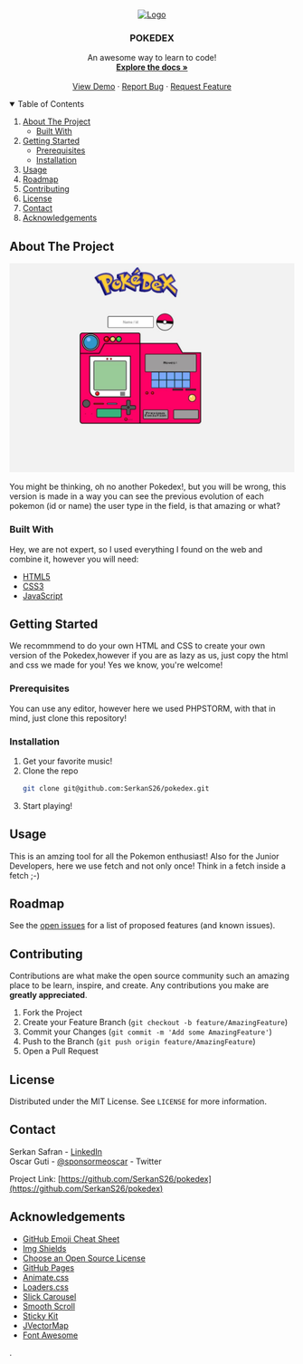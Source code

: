 <!-- PROJECT LOGO -->
<br />
<p align="center">
  <a href="https://oscarpete.github.io/rock-paper-scissors-lizard-spock-game/">
    <img src="https://image.winudf.com/v2/image/bmV0LmFudGFmdW5ueS5wb2tlbW9uZ28uZ3VpZGUuZXhwZXJ0X2ljb25fMTUwNjAyMjk4NF8wOTc/icon.png?w=170&fakeurl=1" alt="Logo" width="64" height="64">
  </a>

<h3 align="center">POKEDEX</h3>

  <p align="center">
    An awesome way to learn to code!
    <br />
    <a href="https://github.com/othneildrew/Best-README-Template"><strong>Explore the docs »</strong></a>
    <br />
    <br />
    <a href="https://serkans26.github.io/pokedex/">View Demo</a>
    ·
    <a href="https://github.com/oscarpete/rock-paper-scissors-lizard-spock-game/issues">Report Bug</a>
    ·
    <a href="https://github.com/oscarpete/rock-paper-scissors-lizard-spock-game/issues">Request Feature</a>
  </p>
</p>



<!-- TABLE OF CONTENTS -->
<details open="open">
  <summary>Table of Contents</summary>
  <ol>
    <li>
      <a href="#about-the-project">About The Project</a>
      <ul>
        <li><a href="#built-with">Built With</a></li>
      </ul>
    </li>
    <li>
      <a href="#getting-started">Getting Started</a>
      <ul>
        <li><a href="#prerequisites">Prerequisites</a></li>
        <li><a href="#installation">Installation</a></li>
      </ul>
    </li>
    <li><a href="#usage">Usage</a></li>
    <li><a href="#roadmap">Roadmap</a></li>
    <li><a href="#contributing">Contributing</a></li>
    <li><a href="#license">License</a></li>
    <li><a href="#contact">Contact</a></li>
    <li><a href="#acknowledgements">Acknowledgements</a></li>
  </ol>
</details>



<!-- ABOUT THE PROJECT -->

## About The Project

[![Product Name Screen Shot][product-screenshot]](https://oscarpete.github.io/rock-paper-scissors-lizard-spock-game/)

You might be thinking, oh no another Pokedex!, but you will be wrong, this version is made in a way you can see the previous evolution of each pokemon (id or name) the user type in the field, is that amazing or what?

### Built With

Hey, we are not expert, so I used everything I found on the web and combine it, however you will need:

* [HTML5](#)
* [CSS3](#)
* [JavaScript](#)

<!-- GETTING STARTED -->

## Getting Started

We recommmend to do your own HTML and CSS to create your own version of the Pokedex,however if you are as lazy as us,
just copy the html and css we made for you! Yes we know, you're welcome!

### Prerequisites

You can use any editor, however here we used PHPSTORM, with that in mind, just clone this repository!

### Installation

1. Get your favorite music!
2. Clone the repo
   ```sh
   git clone git@github.com:SerkanS26/pokedex.git
   ```
3. Start playing!

<!-- USAGE EXAMPLES -->

## Usage

This is an amzing tool for all the Pokemon enthusiast! Also for the Junior Developers, here we use fetch and not only
once! Think in a fetch inside a fetch ;-)



<!-- ROADMAP -->

## Roadmap

See the [open issues](https://github.com/SerkanS26/pokedex/issues) for a list of proposed features (and known issues).



<!-- CONTRIBUTING -->

## Contributing

Contributions are what make the open source community such an amazing place to be learn, inspire, and create. Any
contributions you make are **greatly appreciated**.

1. Fork the Project
2. Create your Feature Branch (`git checkout -b feature/AmazingFeature`)
3. Commit your Changes (`git commit -m 'Add some AmazingFeature'`)
4. Push to the Branch (`git push origin feature/AmazingFeature`)
5. Open a Pull Request

<!-- LICENSE -->

## License

Distributed under the MIT License. See `LICENSE` for more information.



<!-- CONTACT -->

## Contact

Serkan Safran - [LinkedIn](https://www.linkedin.com/in/serkan-safran-82aa821ab/)   
Oscar Guti - [@sponsormeoscar](https://twitter.com/sponsormeoscar) - Twitter

Project Link: [https://github.com/SerkanS26/pokedex](https://github.com/SerkanS26/pokedex)



<!-- ACKNOWLEDGEMENTS -->

## Acknowledgements

* [GitHub Emoji Cheat Sheet](https://www.webpagefx.com/tools/emoji-cheat-sheet)
* [Img Shields](https://shields.io)
* [Choose an Open Source License](https://choosealicense.com)
* [GitHub Pages](https://pages.github.com)
* [Animate.css](https://daneden.github.io/animate.css)
* [Loaders.css](https://connoratherton.com/loaders)
* [Slick Carousel](https://kenwheeler.github.io/slick)
* [Smooth Scroll](https://github.com/cferdinandi/smooth-scroll)
* [Sticky Kit](http://leafo.net/sticky-kit)
* [JVectorMap](http://jvectormap.com)
* [Font Awesome](https://fontawesome.com)

<!-- MARKDOWN LINKS & IMAGES -->
<!-- https://www.markdownguide.org/basic-syntax/#reference-style-links -->


[product-screenshot]: screenshot.JPG
.
